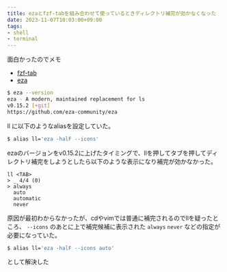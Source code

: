 ```yaml
---
title: ezaとfzf-tabを組み合わせて使っているときディレクトリ補完が効かなくなった
date: 2023-11-07T10:03:00+09:00
tags:
- shell
- terminal
---
```


面白かったのでメモ

* [fzf-tab](https://github.com/Aloxaf/fzf-tab)
* [eza](https://github.com/eza-community/eza)

````sh
$ eza --version
eza - A modern, maintained replacement for ls
v0.15.2 [+git]
https://github.com/eza-community/eza
````

ll に以下のようなaliasを設定していた。

````sh
$ alias ll='eza -halF --icons'
````

ezaのバージョンをv0.15.2に上げたタイミングで、llを押してタブを押してディレクトリ補完をしようとしたら以下のような表示になり補完が効かなかった。

````shell
ll <TAB>
> _ 4/4 (0)
> always
  auto
  automatic
  never
````

原因が最初わからなかったが、cdやvimでは普通に補完されるのでllを疑ったところ、 `--icons` のあとに上で補完候補に表示された `always` `never` などの指定が必要になっていた。

````sh
$ alias ll='eza -halF --icons auto'
````

として解決した
